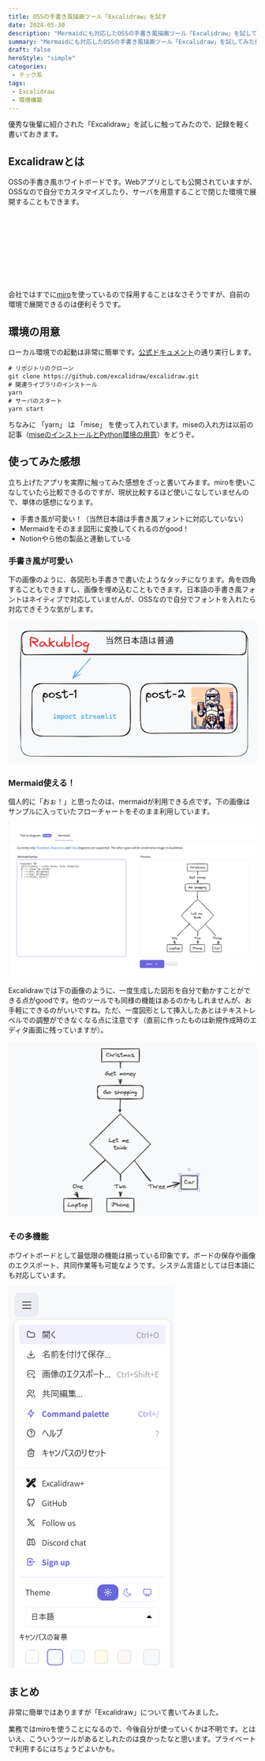```yaml
---
title: OSSの手書き風描画ツール「Excalidraw」を試す
date: 2024-05-30
description: "Mermaidにも対応したOSSの手書き風描画ツール「Excalidraw」を試してみた感想"
summary: "Mermaidにも対応したOSSの手書き風描画ツール「Excalidraw」を試してみた感想"
draft: false
heroStyle: "simple"
categories:
 - テック系
tags:
 - Excalidraw
 - 環境構築
---
```


優秀な後輩に紹介された「Excalidraw」を試しに触ってみたので、記録を軽く書いておきます。

## Excalidrawとは

OSSの手書き風ホワイトボードです。Webアプリとしても公開されていますが、OSSなので自分でカスタマイズしたり、サーバを用意することで閉じた環境で展開することもできます。

<div class="iframely-embed"><div class="iframely-responsive" style="height: 140px; padding-bottom: 0;"><a href="https://github.com/excalidraw/excalidraw" data-iframely-url="//iframely.net/HbH7eYZ?card=small"></a></div></div><script async src="//iframely.net/embed.js"></script>

会社ではすでに[miro](https://miro.com/ja/)を使っているので採用することはなさそうですが、自前の環境で展開できるのは便利そうです。

## 環境の用意

ローカル環境での起動は非常に簡単です。[公式ドキュメント](https://docs.excalidraw.com/docs/introduction/development)の通り実行します。

```shell
# リポジトリのクローン
git clone https://github.com/excalidraw/excalidraw.git
# 関連ライブラリのインストール
yarn
# サーバのスタート
yarn start
```

ちなみに 「yarn」 は 「mise」 を使って入れています。miseの入れ方は以前の記事（[miseのインストールとPython環境の用意](../mise-install)）をどうぞ。

## 使ってみた感想

立ち上げたアプリを実際に触ってみた感想をざっと書いてみます。miroを使いこなしていたら比較できるのですが、現状比較するほど使いこなしていませんので、単体の感想になります。

- 手書き風が可愛い！（当然日本語は手書き風フォントに対応していない）
- Mermaidをそのまま図形に変換してくれるのがgood！
- Notionやら他の製品と連動している

### 手書き風が可愛い

下の画像のように、各図形も手書きで書いたようなタッチになります。角を四角することもできますし、画像を埋め込むこともできます。日本語の手書き風フォントはネイティブで対応していませんが、OSSなので自分でフォントを入れたら対応できそうな気がします。

![サンプル](featured.png)

### Mermaid使える！

個人的に「おぉ！」と思ったのは、mermaidが利用できる点です。下の画像はサンプルに入っていたフローチャートをそのまま利用しています。

![mermaid](mermaid.png)

Excalidrawでは下の画像のように、一度生成した図形を自分で動かすことができる点がgoodです。他のツールでも同様の機能はあるのかもしれませんが、お手軽にできるのがいいですね。ただ、一度図形として挿入したあとはテキストレベルでの調整ができなくなる点に注意です（直前に作ったものは新規作成時のエディタ画面に残っていますが）。

![mermaid2](mermaid2.png)

### その多機能

ホワイトボードとして最低限の機能は揃っている印象です。ボードの保存や画像のエクスポート、共同作業等も可能なようです。システム言語としては日本語にも対応しています。

![メニュー](menu.png)

## まとめ

非常に簡単ではありますが「Excalidraw」について書いてみました。

業務ではmiroを使うことになるので、今後自分が使っていくかは不明です。とはいえ、こういうツールがあるとしれたのは良かったなと思います。プライベートで利用するにはちょうどよいかも。
